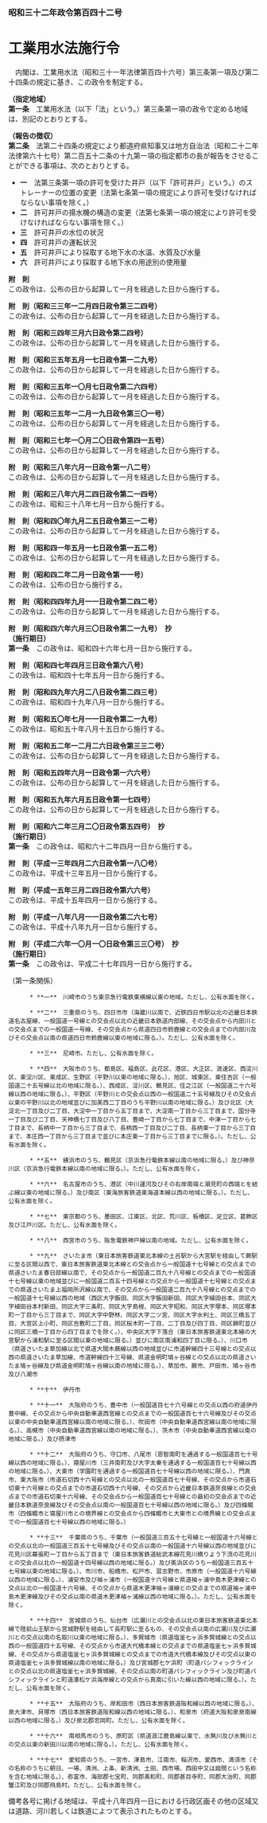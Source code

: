 ### 昭和三十二年政令第百四十二号  
# 工業用水法施行令  
　内閣は、工業用水法（昭和三十一年法律第百四十六号）第三条第一項及び第二十四条の規定に基き、この政令を制定する。  
  
**（指定地域）**  
**第一条**　工業用水法（以下「法」という。）第三条第一項の政令で定める地域は、別記のとおりとする。  
  
**（報告の徴収）**  
**第二条**　法第二十四条の規定により都道府県知事又は地方自治法（昭和二十二年法律第六十七号）第二百五十二条の十九第一項の指定都市の長が報告をさせることができる事項は、次のとおりとする。  
* **一**　法第三条第一項の許可を受けた井戸（以下「許可井戸」という。）のストレーナーの位置の変更（法第七条第一項の規定により許可を受けなければならない事項を除く。）  
* **二**　許可井戸の揚水機の構造の変更（法第七条第一項の規定により許可を受けなければならない事項を除く。）  
* **三**　許可井戸の水位の状況  
* **四**　許可井戸の運転状況  
* **五**　許可井戸により採取する地下水の水温、水質及び水量  
* **六**　許可井戸により採取する地下水の用途別の使用量  
  
**附　則**  
この政令は、公布の日から起算して一月を経過した日から施行する。  
  
**附　則（昭和三三年一二月四日政令第三二四号）**  
この政令は、公布の日から起算して一月を経過した日から施行する。  
  
**附　則（昭和三四年三月六日政令第二四号）**  
この政令は、公布の日から起算して一月を経過した日から施行する。  
  
**附　則（昭和三五年五月一七日政令第一二九号）**  
この政令は、公布の日から起算して一月を経過した日から施行する。  
  
**附　則（昭和三五年一〇月七日政令第二六四号）**  
この政令は、公布の日から起算して一月を経過した日から施行する。  
  
**附　則（昭和三五年一二月一九日政令第三〇一号）**  
この政令は、公布の日から起算して一月を経過した日から施行する。  
  
**附　則（昭和三七年一〇月二〇日政令第四一五号）**  
この政令は、公布の日から起算して一月を経過した日から施行する。  
  
**附　則（昭和三八年六月一日政令第一八二号）**  
この政令は、公布の日から起算して一月を経過した日から施行する。  
  
**附　則（昭和三八年六月二四日政令第二一四号）**  
この政令は、昭和三十八年七月一日から施行する。  
  
**附　則（昭和四〇年九月二五日政令第三一二号）**  
この政令は、公布の日から起算して一月を経過した日から施行する。  
  
**附　則（昭和四一年五月一七日政令第一五二号）**  
この政令は、公布の日から起算して一月を経過した日から施行する。  
  
**附　則（昭和四二年二月一日政令第一一号）**  
この政令は、公布の日から施行する。  
  
**附　則（昭和四四年九月一一日政令第二四二号）**  
この政令は、公布の日から起算して一月を経過した日から施行する。  
  
**附　則（昭和四六年六月三〇日政令第二一九号）　抄**  
**（施行期日）**  
**第一条**　この政令は、昭和四十六年七月一日から施行する。  
  
**附　則（昭和四七年四月三日政令第六八号）**  
この政令は、昭和四十七年五月一日から施行する。  
  
**附　則（昭和四九年六月二八日政令第二四三号）**  
この政令は、昭和四十九年八月一日から施行する。  
  
**附　則（昭和五〇年七月一一日政令第二一九号）**  
この政令は、昭和五十年八月十五日から施行する。  
  
**附　則（昭和五二年一二月二六日政令第三三二号）**  
この政令は、公布の日から起算して一月を経過した日から施行する。  
  
**附　則（昭和五四年六月一日政令第一六六号）**  
この政令は、公布の日から起算して一月を経過した日から施行する。  
  
**附　則（昭和五九年六月五日政令第一七四号）**  
この政令は、公布の日から起算して一月を経過した日から施行する。  
  
**附　則（昭和六二年三月二〇日政令第五四号）　抄**  
**（施行期日）**  
**第一条**　この政令は、昭和六十二年四月一日から施行する。  
  
**附　則（平成一三年四月二六日政令第一八〇号）**  
この政令は、平成十三年五月一日から施行する。  
  
**附　則（平成一五年三月二四日政令第六六号）**  
この政令は、平成十五年四月一日から施行する。  
  
**附　則（平成一八年八月一一日政令第二六七号）**  
この政令は、平成十八年九月一日から施行する。  
  
**附　則（平成二六年一〇月一〇日政令第三三〇号）　抄**  
**（施行期日）**  
**第一条**　この政令は、平成二十七年四月一日から施行する。  
  
（第一条関係）  

          * **一**　川崎市のうち東京急行電鉄東横線以東の地域。ただし、公有水面を除く。  

          * **二**　三重県のうち、四日市市（海蔵川以南で、近鉄四日市駅以北の近畿日本鉄道名古屋線、一般国道一号線との交会点以北の近畿日本鉄道内部線、その交会点から内部川との交会点までの一般国道一号線、その交会点から県道四日市鈴鹿線との交会点までの内部川及びその交会点以南の県道四日市鈴鹿線以東の地域に限る。）。ただし、公有水面を除く。  

          * **三**　尼崎市。ただし、公有水面を除く。  

          * **四**　大阪市のうち、都島区、福島区、此花区、港区、大正区、浪速区、西淀川区、東淀川区、東成区、生野区（平野川以東の地域に限る。）、旭区、城東区、東住吉区（一般国道二十五号線以北の地域に限る。）、西成区、淀川区、鶴見区、住之江区（一般国道二十六号線以西の地域に限る。）、平野区（平野川との交会点以西の一般国道二十五号線及びその交会点以東の平野川以北の地域並びに加美西二丁目のうち平野川以南の地域に限る。）及び北区（大淀北一丁目及び二丁目、大淀中一丁目から五丁目まで、大淀南一丁目から三丁目まで、国分寺一丁目及び二丁目、天神橋七丁目及び八丁目、豊崎一丁目から七丁目まで、中津一丁目から七丁目まで、長柄中一丁目から三丁目まで、長柄西一丁目及び二丁目、長柄東一丁目から三丁目まで、本庄西一丁目から三丁目まで並びに本庄東一丁目から三丁目までに限る。）。ただし、公有水面を除く。  

          * **五**　横浜市のうち、鶴見区（京浜急行電鉄本線以南の地域に限る。）及び神奈川区（京浜急行電鉄本線以南の地域に限る。）。ただし、公有水面を除く。  

          * **六**　名古屋市のうち、港区（中川運河及びその右岸南端と潮見町の西端とを結ぶ線以東の地域に限る。）及び南区（東海旅客鉄道東海道本線以西の地域に限る。）。ただし、公有水面を除く。  

          * **七**　東京都のうち、墨田区、江東区、北区、荒川区、板橋区、足立区、葛飾区及び江戸川区。ただし、公有水面を除く。  

          * **八**　西宮市のうち、阪急電鉄神戸線以南の地域。ただし、公有水面を除く。  

          * **九**　さいたま市（東日本旅客鉄道東北本線の土呂駅から大宮駅を経由して蕨駅に至る区間以西で、東日本旅客鉄道東北本線との交会点から一般国道十七号線との交点までの県道さいたま春日部線以南で、その交点から一般国道二百九十八号線との交点までの一般国道十七号線以東の地域並びに一般国道二百五十四号線との交点から一般国道十七号線との交点までの県道さいたま上福岡所沢線以南で、その交点から一般国道二百九十八号線との交点までの一般国道十七号線以西の地域（西区大字飯田、同区大字飯田新田、同区大字植田谷本、同区大字植田谷本村新田、同区大字三条町、同区大字島根、同区大字昭和、同区大字塚本、同区塚本町一丁目から三丁目まで、同区大字中野林、同区大字二ツ宮、同区大字水判土、同区三橋五丁目、大宮区上小町、同区吉敷町二丁目、同区桜木町一丁目、二丁目及び四丁目、同区錦町並びに同区三橋一丁目から四丁目までを除く。）、中央区大字下落合（東日本旅客鉄道東北本線の大宮駅から浦和駅に至る区間以東の地域に限る。）並びに南区南浦和四丁目に限る。）、川口市（県道さいたま草加線以北で県道大間木蕨線以西の地域並びに市道幹線四十三号線との交点以西の県道さいたま草加線、市道幹線四十三号線、県道金明町鳩ヶ谷線との交点以北の県道さいたま鳩ヶ谷線及び県道金明町鳩ヶ谷線以南の地域に限る。）、草加市、蕨市、戸田市、鳩ヶ谷市及び八潮市  

          * **十**　伊丹市  

          * **十一**　大阪府のうち、豊中市（一般国道百七十六号線との交点以西の府道伊丹豊中線、その交点から中央自動車道西宮線との交点までの一般国道百七十六号線及びその交点以東の中央自動車道西宮線以南の地域に限る。）、吹田市（中央自動車道西宮線以南の地域に限る。）、高槻市（中央自動車道西宮線以南の地域に限る。）、茨木市（中央自動車道西宮線以南の地域に限る。）及び摂津市  

          * **十二**　大阪府のうち、守口市、八尾市（恩智南町を通過する一般国道百七十号線以西の地域に限る。）、寝屋川市（三井南町及び大字太秦を通過する一般国道百七十号線以西の地域に限る。）、大東市（学園町を通過する一般国道百七十号線以西の地域に限る。）、門真市、東大阪市（市道石切西十六号線との交点以北の一般国道百七十号線、その交点から市道石切東十六号線との交点までの市道石切西十六号線、その交点から近畿日本鉄道奈良線との交会点までの市道石切東十六号線、その交会点から一般国道百七十号線との最初の交会点までの近畿日本鉄道奈良線及びその交会点以南の一般国道百七十号線以西の地域に限る。）及び四條畷市（四條畷市と寝屋川市との境界線との交会点から四條畷市と大東市との境界線との交会点までの一般国道百七十号線以西の地域に限る。）  

          * **十三**　千葉県のうち、千葉市（一般国道三百五十七号線と一般国道十六号線との交点以北の一般国道三百五十七号線及びその交点以南の一般国道十六号線以西の地域並びに花見川区幕張町一丁目から五丁目まで（東日本旅客鉄道総武本線花見川橋りよう下流の花見川との交会点以北の一般国道十四号線以西の地域に限る。）及び美浜区のうち一般国道三百五十七号線以東の地域に限る。）、市川市、船橋市、松戸市、習志野市、市原市（一般国道十六号線以西の地域に限る。）、浦安市及び袖ヶ浦市（一般国道十六号線と県道袖ヶ浦中島木更津線との交点以北の一般国道十六号線、その交点から県道木更津袖ヶ浦線との交点までの県道袖ヶ浦中島木更津線及びその交点以南の県道木更津袖ヶ浦線以西の地域に限る。）。ただし、公有水面を除く。  

          * **十四**　宮城県のうち、仙台市（広瀬川との交会点以北の東日本旅客鉄道東北本線で陸前山王駅から宮城野駅を経由して長町駅に至るもの、その交会点以南の広瀬川及び広瀬川との交点以南の名取川以東の地域に限る。）、多賀城市（県道塩釜七ヶ浜多賀城線との交点以西の一般国道四十五号線、その交点から市道大代橋本線との交点までの県道塩釜七ヶ浜多賀城線、その交点から県道塩釜七ヶ浜多賀城線との交点までの市道大代橋本線及びその交点以東の県道塩釜七ヶ浜多賀城線以南の地域に限る。）及び宮城郡七ケ浜町（町道パシフィックラインとの交点以北の県道塩釜七ヶ浜多賀城線、その交点以南の町道パシフィックライン及び町道パシフィックラインと町道湊松ケ浜海岸線との交点から真南に引いた線以西の地域に限る。）。ただし、公有水面を除く。  

          * **十五**　大阪府のうち、岸和田市（西日本旅客鉄道阪和線以西の地域に限る。）、泉大津市、貝塚市（西日本旅客鉄道阪和線以西の地域に限る。）、和泉市（府道大阪和泉泉南線以西の地域に限る。）及び泉北郡忠岡町。ただし、公有水面を除く。  

          * **十六**　南相馬市のうち、原町区（県道浪江鹿島線以東で、水無川及び水無川との交点以東の新田川以南の地域に限る。）。ただし、公有水面を除く。  

          * **十七**　愛知県のうち、一宮市、津島市、江南市、稲沢市、愛西市、清須市（その名称のうちに朝日、一場、清洲、上条、新清洲、土田、西市場、西田中又は廻間という名称を含む地域に限る。）、弥富市、海部郡七宝町、同郡美和町、同郡甚目寺町、同郡大治町、同郡蟹江町及び同郡飛島村。ただし、公有水面を除く。  

          
備考各号に掲げる地域は、平成十八年四月一日における行政区画その他の区域又は道路、河川若しくは鉄道によつて表示されたものとする。  
